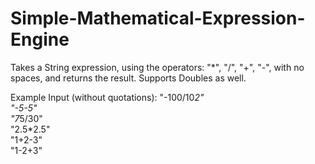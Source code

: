 # Simple-Mathematical-Expression-Engine
Takes a String expression, using the operators: "*", "/", "+", "-", with no spaces, and returns the result. Supports Doubles as well.

Example Input (without quotations):
"-100/10*2" <br />
"-5-5" <br />
"7*5/30" <br />
"2.5*2.5" <br />
"1+2-3" <br /> 
"1-2+3"
